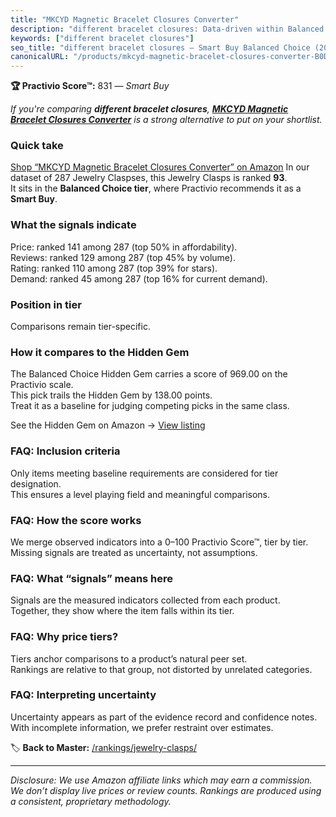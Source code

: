 ```yaml
---
title: "MKCYD Magnetic Bracelet Closures Converter"
description: "different bracelet closures: Data-driven within Balanced Choice ranking using the Practivio Score™. Positioned by quality, value, demand, findability, momentum."
keywords: ["different bracelet closures"]
seo_title: "different bracelet closures — Smart Buy Balanced Choice (2025)"
canonicalURL: "/products/mkcyd-magnetic-bracelet-closures-converter-B0DF6BGC6V/"
---
```


**🏆 Practivio Score™:** 831 — _Smart Buy_


*If you're comparing **different bracelet closures**, **[MKCYD Magnetic Bracelet Closures Converter](https://www.amazon.com/dp/B0DF6BGC6V?tag=practivio-20)** is a strong alternative to put on your shortlist.*
### Quick take
[Shop “MKCYD Magnetic Bracelet Closures Converter” on Amazon](https://www.amazon.com/dp/B0DF6BGC6V?tag=practivio-20)
In our dataset of 287 Jewelry Claspses, this Jewelry Clasps is ranked **93**.  
It sits in the **Balanced Choice tier**, where Practivio recommends it as a **Smart Buy**.

### What the signals indicate
Price: ranked 141 among 287 (top 50% in affordability).  
Reviews: ranked 129 among 287 (top 45% by volume).  
Rating: ranked 110 among 287 (top 39% for stars).  
Demand: ranked 45 among 287 (top 16% for current demand).

### Position in tier
Comparisons remain tier-specific.

### How it compares to the Hidden Gem
The Balanced Choice Hidden Gem carries a score of 969.00 on the Practivio scale.  
This pick trails the Hidden Gem by 138.00 points.  
Treat it as a baseline for judging competing picks in the same class.  

See the Hidden Gem on Amazon → [View listing](https://www.amazon.com/dp/B07DMMBY85?tag=practivio-20)

### FAQ: Inclusion criteria
Only items meeting baseline requirements are considered for tier designation.  
This ensures a level playing field and meaningful comparisons.

### FAQ: How the score works
We merge observed indicators into a 0–100 Practivio Score™, tier by tier.  
Missing signals are treated as uncertainty, not assumptions.

### FAQ: What “signals” means here
Signals are the measured indicators collected from each product.  
Together, they show where the item falls within its tier.

### FAQ: Why price tiers?
Tiers anchor comparisons to a product’s natural peer set.  
Rankings are relative to that group, not distorted by unrelated categories.

### FAQ: Interpreting uncertainty
Uncertainty appears as part of the evidence record and confidence notes.  
With incomplete information, we prefer restraint over estimates.


🏷️ **Back to Master:** [/rankings/jewelry-clasps/](/rankings/jewelry-clasps/)

---
_Disclosure: We use Amazon affiliate links which may earn a commission. We don’t display live prices or review counts. Rankings are produced using a consistent, proprietary methodology._
